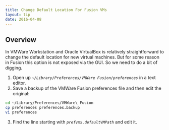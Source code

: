 ```yaml
---
title: Change Default Location For Fusion VMs
layout: tip
date: 2016-04-08
---
```


## Overview

In VMWare Workstation and Oracle VirtualBox is relatively straightforward to change the default location for new virtual machines. But for some reason in Fusion this option is not exposed via the GUI. So we need to do a bit of digging.

1. Open up _```~/Library/Preferences/VMWare Fusion/preferences```_ in a text editor.
2. Save a backup of the VMWare Fusion preferences file and then edit the original:
```bash
cd ~/Library/Preferences/VMWare\ Fusion
cp preferences preferences.backup
vi preferences
```
3. Find the line starting with _```prefvmx.defaultVMPath```_ and edit it. 
